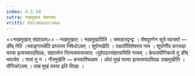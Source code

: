 ```yaml
---
index: 4.1.58
sutra: नखमुखात्‌ संज्ञायाम्
vritti: balamanorama
---
```


<<नखमुखात् संज्ञायाम्>> - नखमुखात् । नखमुखादिति । समाहारद्वन्द्वः । शेषपूरणेन सूत्रे व्याचष्टे — ङीष् नेति ।स्वाङ्गाच्चे॑ति प्राप्तस्य निषेधोऽयम् । शूर्पणखेति । राक्षसीविशेषस्य नाम । शूर्पाणीव कररूहा यस्या इत्यस्वपदविग्रहः, संज्ञात्वेन नित्यसमासत्वात् ।पूर्वपदात्संज्ञाया॑मिति णत्वम् । केवलयौगिकत्वे तु ङीष् भवत्येव । णत्वं तु न । गौरमुखेति — कस्याश्चिन्नाम । ओतं मुखं यस्या इत्यस्वपदविग्रहः ताम्रमुखीति । यौगिकोऽयम् । ताम्रं मुखं यस्या इति विग्रहः ।